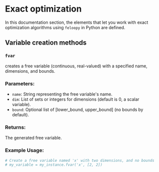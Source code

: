 # Exact optimization

In this documentation section, the elements that let you work with exact optimization algorithms using `feloopy` in Python are defined.

## Variable creation methods

### `fvar`

creates a free variable (continuous, real-valued) with a specified name, dimensions, and bounds.

### Parameters:

- `name`: String representing the free variable's name.
- `dim`: List of sets or integers for dimensions (default is 0, a scalar variable).
- `bound`: Optional list of [lower_bound, upper_bound] (no bounds by default).

### Returns:

The generated free variable.

### Example Usage:

```python
# Create a free variable named 'x' with two dimensions, and no bounds
# my_variable = my_instance.fvar('x', [2, 2])
```


